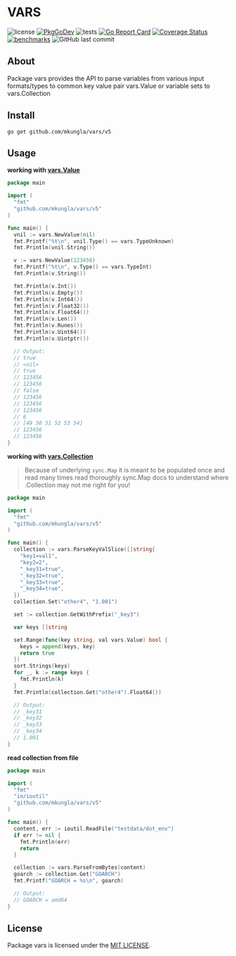 # VARS

![license](https://img.shields.io/github/license/mkungla/vars)
[![PkgGoDev](https://pkg.go.dev/badge/github.com/mkungla/vars/v5)](https://pkg.go.dev/github.com/mkungla/vars/v5)
![tests](https://github.com/mkungla/vars/workflows/tests/badge.svg)
[![Go Report Card](https://goreportcard.com/badge/github.com/mkungla/vars)](https://goreportcard.com/report/github.com/mkungla/vars)
[![Coverage Status](https://coveralls.io/repos/github/mkungla/vars/badge.svg?branch=main)](https://coveralls.io/github/mkungla/vars?branch=main)
[![benchmarks](https://github.com/mkungla/vars/workflows/benchmarks/badge.svg)](https://dashboard.github.orijtech.com/graphs?repo=https%3A%2F%2Fgithub.com%2Fmkungla%2Fvars.git)
![GitHub last commit](https://img.shields.io/github/last-commit/mkungla/vars)

## About
Package vars provides the API to parse variables from various input formats/types to common key value pair vars.Value or variable sets to vars.Collection


## Install

```
go get github.com/mkungla/vars/v5
```

## Usage

**working with [vars.Value](https://pkg.go.dev/github.com/mkungla/vars/v5#Value)**

```go
package main

import (
  "fmt"
  "github.com/mkungla/vars/v5"
)

func main() {
  vnil := vars.NewValue(nil)
  fmt.Printf("%t\n", vnil.Type() == vars.TypeUnknown)
  fmt.Println(vnil.String())

  v := vars.NewValue(123456)
  fmt.Printf("%t\n", v.Type() == vars.TypeInt)
  fmt.Println(v.String())

  fmt.Println(v.Int())
  fmt.Println(v.Empty())
  fmt.Println(v.Int64())
  fmt.Println(v.Float32())
  fmt.Println(v.Float64())
  fmt.Println(v.Len())
  fmt.Println(v.Runes())
  fmt.Println(v.Uint64())
  fmt.Println(v.Uintptr())

  // Output:
  // true
  // <nil>
  // true
  // 123456
  // 123456
  // false
  // 123456
  // 123456
  // 123456
  // 6
  // [49 50 51 52 53 54]
  // 123456
  // 123456
}
```

**working with [vars.Collection](https://pkg.go.dev/github.com/mkungla/vars/v5#Collection)**

> Because of underlying `sync.Map` it is meant to be populated once and read many times
> read thoroughly sync.Map docs to understand where .Collection may not me right for you!

```go
package main

import (
  "fmt"
  "github.com/mkungla/vars/v5"
)

func main() {
  collection := vars.ParseKeyValSlice([]string{
    "key1=val1",
    "key2=2",
    "_key31=true",
    "_key32=true",
    "_key33=true",
    "_key34=true",
  })
  collection.Set("other4", "1.001")

  set := collection.GetWithPrefix("_key3")

  var keys []string

  set.Range(func(key string, val vars.Value) bool {
    keys = append(keys, key)
    return true
  })
  sort.Strings(keys)
  for _, k := range keys {
    fmt.Println(k)
  }
  fmt.Println(collection.Get("other4").Float64())

  // Output:
  // _key31
  // _key32
  // _key33
  // _key34
  // 1.001
}
```

**read collection from file**

```go
package main

import (
  "fmt"
  "io/ioutil"
  "github.com/mkungla/vars/v5"
)

func main() {
  content, err := ioutil.ReadFile("testdata/dot_env")
  if err != nil {
    fmt.Println(err)
    return
  }

  collection := vars.ParseFromBytes(content)
  goarch := collection.Get("GOARCH")
  fmt.Printf("GOARCH = %s\n", goarch)

  // Output:
  // GOARCH = amd64
}
```

## License

Package vars is licensed under the [MIT LICENSE](./LICENSE).
